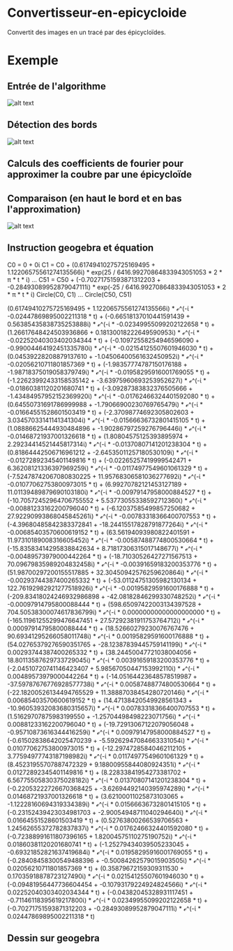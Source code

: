 # Convertisseur-en-epicycloide
Convertit des images en un tracé par des épicycloïdes.
# Exemple
## Entrée de l'algorithme
![alt text](https://github.com/gabriel-doriath-dohler/Convertisseur-en-epicycloide/blob/master/ens.png?raw=true)
## Détection des bords
![alt text](https://github.com/gabriel-doriath-dohler/Convertisseur-en-epicycloide/blob/master/edge.png?raw=true)
## Calculs des coefficients de fourier pour approximer la coubre par une épicycloïde
## Comparaison (en haut le bord et en bas l'approximation)
![alt text](https://github.com/gabriel-doriath-dohler/Convertisseur-en-epicycloide/blob/master/comparaison.png?raw=true)
## Instruction geogebra et équation
C0  = 0 + 0ί
C1 = C0 + (0.61749410275725169495 + 1.12206575561274135566ί) * exp(25 / 6416.99270864833943051053 * 2  * π * t * ί)
...
C51 = C50 + (-0.70271751593871312203 + -0.28493089952879047111ί) * exp(-25 / 6416.99270864833943051053 * 2  * π * t * ί)
Circle(C0, C1)
...
Circle(C50, C51)

(0.61749410275725169495 + 1.12206575561274135566ί) * ℯ^(-ί * 
-0.02447869895002211318 * t) + (-0.66518137010441591439 + 
0.56385435838735253888ί) * ℯ^(-ί * -0.02349955099202122658 * t) + 
(1.26617648424503936866 + 0.18130018222649590953ί) * ℯ^(-ί * 
-0.02252040303402034344 * t) + (-0.10972558254946596090 + 
-0.99004464192451335780ί) * ℯ^(-ί * -0.02154125507601946030 * t) + 
(0.04539228208879137610 + -1.04506400561632450952ί) * ℯ^(-ί * 
-0.02056210711801857369 * t) + (-1.98357774787150176188 + 
-1.98718375019058379749ί) * ℯ^(-ί * -0.01958295916001769055 * t) + 
(-1.22623992433158535142 + -3.63975960693253952627ί) * ℯ^(-ί * 
-0.01860381120201680741 * t) + (-3.09287383832376505666 + 
-1.43484957952152369920ί) * ℯ^(-ί * -0.01762466324401592080 * t) + 
(0.64550731691786999988 + -1.79066900230769765479ί) * ℯ^(-ί * 
-0.01664551528601503419 * t) + (-2.37098774692305802603 + 
3.03457033141141341304ί) * ℯ^(-ί * -0.01566636732801415105 * t) + 
(1.08886625444930484896 + -1.90286797259276796446ί) * ℯ^(-ί * 
-0.01468721937001326618 * t) + (1.80804575125393895974 + 
2.29234414521445817314ί) * ℯ^(-ί * -0.01370807141201238304 * t) + 
(0.81864442506716961212 + -2.64535011257180530109ί) * ℯ^(-ί * 
-0.01272892345401149816 * t) + (-0.02265257419999542471 + 
6.36208121336397969259ί) * ℯ^(-ί * -0.01174977549601061329 * t) + 
(-7.52478742067080830225 + 11.95768306581036277692ί) * ℯ^(-ί * 
-0.01077062753800973015 * t) + (6.99270782121453127189 + 
11.01139489879690103180ί) * ℯ^(-ί * -0.00979147958000884527 * t) + 
(-10.70572452964706755552 + 5.53773055338592712360ί) * ℯ^(-ί * 
-0.00881233162200796040 * t) + (-6.12037585499857250682 + 
27.92290993868045845261ί) * ℯ^(-ί * -0.00783318366400707553 * t) + 
(-4.39680485842383372841 + -18.24415517828791877264ί) * ℯ^(-ί * 
-0.00685403570600619152 * t) + (63.56194093980822401591 + 
11.97310189008316605452ί) * ℯ^(-ί * -0.00587488774800530664 * t) + 
(-15.83583414295838842634 + 8.71817306315017148677ί) * ℯ^(-ί * 
-0.00489573979000442264 * t) + (-18.71030526427271567513 + 
70.09679835989204832458ί) * ℯ^(-ί * -0.00391659183200353776 * t) + 
(51.98700297200155517885 + 32.30450942576259620864ί) * ℯ^(-ί * 
-0.00293744387400265332 * t) + (-53.01124751305982130134 + 
122.76192982921277518926ί) * ℯ^(-ί * -0.00195829591600176888 * t) + 
(-209.83418024246932986898 + -42.08182846299330748252ί) * ℯ^(-ί * 
-0.00097914795800088444 * t) + (598.65097422003134397528 + 
704.50538300074617836799ί) * ℯ^(-ί * 0.00000000000000000000 * t) + 
(-165.11961255299476647451 + 27.57292381911753764712ί) * ℯ^(-ί * 
0.00097914795800088444 * t) + (18.52660279230076767476 + 
90.69341295266058011748ί) * ℯ^(-ί * 0.00195829591600176888 * t) + 
(54.02765379276590351765 + -28.12387839445759141199ί) * ℯ^(-ί * 
0.00293744387400265332 * t) + (38.24450047721038004056 + 
18.80113587629733729045ί) * ℯ^(-ί * 0.00391659183200353776 * t) + 
(-2.04510720741146423407 + 5.98567050447153992110ί) * ℯ^(-ί * 
0.00489573979000442264 * t) + (-14.05164423648578519987 + 
-37.59787676776928577738ί) * ℯ^(-ί * 0.00587488774800530664 * t) + 
(-22.18200526134494765529 + 11.38887038454280720146ί) * ℯ^(-ί * 
0.00685403570600619152 * t) + (14.47138420549928561343 + 
-10.96053932083680315657ί) * ℯ^(-ί * 0.00783318366400707553 * t) + 
(1.51629707875983199550 + -1.25704498498223071756ί) * ℯ^(-ί * 
0.00881233162200796040 * t) + (-19.72913067122079056048 + 
-0.95710873616344416259ί) * ℯ^(-ί * 0.00979147958000884527 * t) + 
(-0.61502838642025470239 + -5.59262947084663331054ί) * ℯ^(-ί * 
0.01077062753800973015 * t) + (-12.29747285840462112105 + 
3.77594977743187198982ί) * ℯ^(-ί * 0.01174977549601061329 * t) + 
(8.45231955707887472329 + 9.18800955844080924351ί) * ℯ^(-ί * 
0.01272892345401149816 * t) + (8.22833841954273381702 + 
6.56775505830375028182ί) * ℯ^(-ί * 0.01370807141201238304 * t) + 
(-0.22053222726670368425 + -3.62694492140395974289ί) * ℯ^(-ί * 
0.01468721937001326618 * t) + (3.62100011025873103065 + 
-1.12228160694319334389ί) * ℯ^(-ί * 0.01566636732801415105 * t) + 
(-0.23152439423034981703 + -2.90054948711040294640ί) * ℯ^(-ί * 
0.01664551528601503419 * t) + (0.52763800266539706563 + 
1.24562655372782837837ί) * ℯ^(-ί * 0.01762466324401592080 * t) + 
(-0.72388991611807396165 + 1.82004575110275190752ί) * ℯ^(-ί * 
0.01860381120201680741 * t) + (-1.25279434039505233045 + 
-0.69321852821637419684ί) * ℯ^(-ί * 0.01958295916001769055 * t) + 
(-0.28408458300549488396 + -0.50084262579015903505ί) * ℯ^(-ί * 
0.02056210711801857369 * t) + (0.35879672159309311530 + 
0.17035918878723127490ί) * ℯ^(-ί * 0.02154125507601946030 * t) + 
(-0.09481956447736604454 + -0.10793179224924824566ί) * ℯ^(-ί * 
0.02252040303402034344 * t) + (-0.04382045328931117451 + 
-0.71146118395619217800ί) * ℯ^(-ί * 0.02349955099202122658 * t) + 
(-0.70271751593871312203 + -0.28493089952879047111ί) * ℯ^(-ί * 
0.02447869895002211318 * t)

## Dessin sur geogebra
